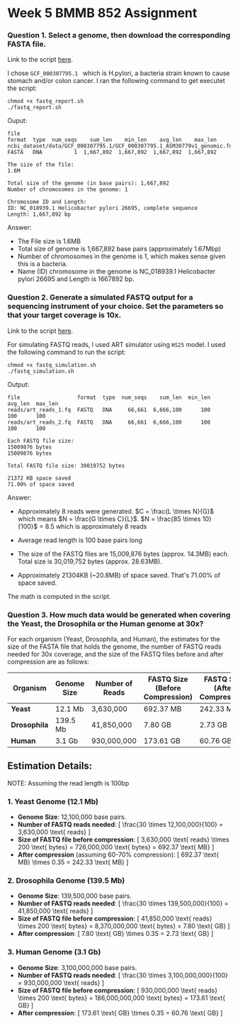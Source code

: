 # Week 5 BMMB 852 Assignment

### Question 1. Select a genome, then download the corresponding FASTA file.

Link to the script [here](https://github.com/stephwon/Applied_Bioinformatics_BMMB852/blob/main/Wk5/fastq_report.sh).

I chose `GCF_000307795.1 ` which is H.pylori, a bacteria strain known to cause stomach and/or colon cancer.
I ran the following command to get executet the script:
```
chmod +x fastq_report.sh
./fastq_report.sh
```
Ouput:
```
file                                                                      format  type  num_seqs    sum_len    min_len    avg_len    max_len
ncbi_dataset/data/GCF_000307795.1/GCF_000307795.1_ASM30779v1_genomic.fna  FASTA   DNA          1  1,667,892  1,667,892  1,667,892  1,667,892

The size of the file:
1.6M

Total size of the genome (in base pairs): 1,667,892
Number of chromosomes in the genome: 1

Chromosome ID and Length:
ID: NC_018939.1 Helicobacter pylori 26695, complete sequence
Length: 1,667,892 bp
```
Answer:
* The File size is 1.6MB
* Total size of genome is 1,667,892 base pairs (approximately 1.67Mbp)
* Number of chromosomes in the genome is 1, which makes sense given this is a bacteria. 
* Name (ID) chromosome in the genome is NC_018939.1 Helicobacter pylori 26695 and Length is 1667892 bp.

### Question 2. Generate a simulated FASTQ output for a sequencing instrument of your choice.  Set the parameters so that your target coverage is 10x.

Link to the script [here](https://github.com/stephwon/Applied_Bioinformatics_BMMB852/blob/main/Wk5/fastq_simulation.sh).

For simulating FASTQ reads, I used ART simulator using `HS25` model.
I used the following command to run the script:
```
chmod +x fastq_simulation.sh
./fastq_simulation.sh
```

Output:
```
file                  format  type  num_seqs    sum_len  min_len  avg_len  max_len
reads/art_reads_1.fq  FASTQ   DNA     66,661  6,666,100      100      100      100
reads/art_reads_2.fq  FASTQ   DNA     66,661  6,666,100      100      100      100

Each FASTQ file size:
15009876 bytes
15009876 bytes

Total FASTQ file size: 30019752 bytes

21372 KB space saved
71.00% of space saved

```

Answer:
* Approximately 8 reads were generated. $C = \frac{L \times N}{G}$ which means $N = \frac{G \times C}{L}$. $N = \frac{85 \times 10}{100}$ = 8.5 which is approximately 8 reads

* Average read length is 100 base pairs long

* The size of the FASTQ files are 15,009,876 bytes (approx. 14.3MB) each. Total size is 30,019,752 bytes (approx. 28.63MB).

* Approximately 21304KB (~20.8MB) of space saved. That's 71.00% of space saved. 

The math is computed in the script. 

### Question 3. How much data would be generated when covering the Yeast,  the Drosophila or the Human genome at 30x?


For each organism (Yeast, Drosophila, and Human), the estimates for the size of the FASTA file that holds the genome, the number of FASTQ reads needed for 30x coverage, and the size of the FASTQ files before and after compression are as follows:

| **Organism**       | **Genome Size** | **Number of Reads** | **FASTQ Size (Before Compression)** | **FASTQ Size (After Compression)** |
|--------------------|-----------------|---------------------|-------------------------------------|------------------------------------|
| **Yeast**          | 12.1 Mb         | 3,630,000           | 692.37 MB                           | 242.33 MB                         |
| **Drosophila**     | 139.5 Mb        | 41,850,000          | 7.80 GB                             | 2.73 GB                           |
| **Human**          | 3.1 Gb          | 930,000,000         | 173.61 GB                           | 60.76 GB                          |

## Estimation Details:

NOTE: Assuming the read length is 100bp

### 1. **Yeast Genome (12.1 Mb)**
- **Genome Size**: 12,100,000 base pairs.
- **Number of FASTQ reads needed**:
  \[
  \frac{30 \times 12,100,000}{100} = 3,630,000 \text{ reads}
  \]
- **Size of FASTQ file before compression**:
  \[
  3,630,000 \text{ reads} \times 200 \text{ bytes} = 726,000,000 \text{ bytes} = 692.37 \text{ MB}
  \]
- **After compression** (assuming 60-70% compression):
  \[
  692.37 \text{ MB} \times 0.35 = 242.33 \text{ MB}
  \]

### 2. **Drosophila Genome (139.5 Mb)**
- **Genome Size**: 139,500,000 base pairs.
- **Number of FASTQ reads needed**:
  \[
  \frac{30 \times 139,500,000}{100} = 41,850,000 \text{ reads}
  \]
- **Size of FASTQ file before compression**:
  \[
  41,850,000 \text{ reads} \times 200 \text{ bytes} = 8,370,000,000 \text{ bytes} = 7.80 \text{ GB}
  \]
- **After compression**:
  \[
  7.80 \text{ GB} \times 0.35 = 2.73 \text{ GB}
  \]

### 3. **Human Genome (3.1 Gb)**
- **Genome Size**: 3,100,000,000 base pairs.
- **Number of FASTQ reads needed**:
  \[
  \frac{30 \times 3,100,000,000}{100} = 930,000,000 \text{ reads}
  \]
- **Size of FASTQ file before compression**:
  \[
  930,000,000 \text{ reads} \times 200 \text{ bytes} = 186,000,000,000 \text{ bytes} = 173.61 \text{ GB}
  \]
- **After compression**:
  \[
  173.61 \text{ GB} \times 0.35 = 60.76 \text{ GB}
  \]
